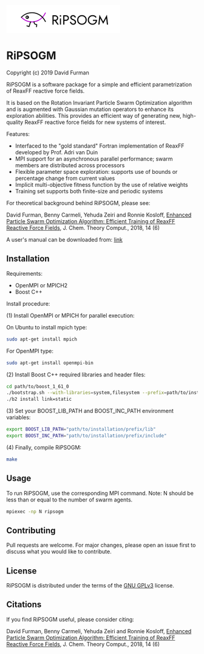 ![ripsogm](https://github.com/df398/RiPSOGM/blob/master/logo-small.png)

# RiPSOGM
Copyright (c) 2019 David Furman

RiPSOGM is a software package for a simple and efficient parametrization of ReaxFF reactive force fields.

It is based on the Rotation Invariant Particle Swarm Optimization algorithm and is augmented with Gaussian mutation operators to enhance its exploration abilities.
This provides an efficient way of generating new, high-quality ReaxFF reactive force fields for new systems of interest.

Features:

* Interfaced to the "gold standard" Fortran implementation of ReaxFF developed by Prof. Adri van Duin
* MPI support for an asynchronous parallel performance; swarm members are distributed across processors
* Flexible parameter space exploration: supports use of bounds or percentage change from current values
* Implicit multi-objective fitness function by the use of relative weights
* Training set supports both finite-size and periodic systems


For theoretical background behind RiPSOGM, please see:

David Furman, Benny Carmeli, Yehuda Zeiri and Ronnie Kosloff,
[Enhanced Particle Swarm Optimization Algorithm: Efficient Training of ReaxFF Reactive Force Fields](https://pubs.acs.org/doi/10.1021/acs.jctc.7b01272),
J. Chem. Theory Comput., 2018, 14 (6)

A user's manual can be downloaded from: [link](http://insertlink)


## Installation
Requirements:

* OpenMPI or MPICH2
* Boost C++

Install procedure:

(1) Install OpenMPI or MPICH for parallel execution:

On Ubuntu to install mpich type:
```bash
sudo apt-get install mpich
```

For OpenMPI type:
```bash
sudo apt-get install openmpi-bin
```

(2) Install Boost C++ required libraries and header files:
```bash
cd path/to/boost_1_61_0
./bootstrap.sh --with-libraries=system,filesystem --prefix=path/to/installation/prefix
./b2 install link=static
```

(3) Set your BOOST_LIB_PATH and BOOST_INC_PATH environment variables:
```bash
export BOOST_LIB_PATH="path/to/installation/prefix/lib" 
export BOOST_INC_PATH="path/to/installation/prefix/include"
```

(4) Finally, compile RiPSOGM:
```bash
make 
```

## Usage
To run RiPSOGM, use the corresponding MPI command. Note: N should be less than or equal to the number of swarm agents.
```bash
mpiexec -np N ripsogm
```

## Contributing
Pull requests are welcome. For major changes, please open an issue first to discuss what you would like to contribute.

## License
RiPSOGM is distributed under the terms of the [GNU GPLv3](https://choosealicense.com/licenses/gpl-3.0/) license.

## Citations
If you find RiPSOGM useful, please consider citing:

David Furman, Benny Carmeli, Yehuda Zeiri and Ronnie Kosloff,
[Enhanced Particle Swarm Optimization Algorithm: Efficient Training of ReaxFF Reactive Force Fields](https://pubs.acs.org/doi/10.1021/acs.jctc.7b01272),
J. Chem. Theory Comput., 2018, 14 (6)
